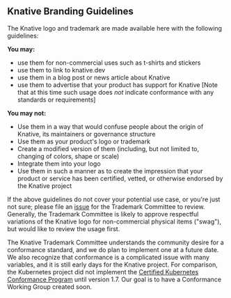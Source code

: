 ## Knative Branding Guidelines

The Knative logo and trademark are made available here with the following
guidelines:

**You may:**
 - use them for non-commercial uses such as t-shirts and stickers
 - use them to link to knative.dev
 - use them in a blog post or news article about Knative
 - use them to advertise that your product has support for Knative [Note that
   at this time such usage does *not* indicate conformance with any standards
   or requirements]

**You may not:**
 - Use them in a way that would confuse people about the origin of Knative,
   its maintainers or governance structure
 - Use them as your product's logo or trademark
 - Create a modified version of them (including, but not limited to, changing
   of colors, shape or scale)
 - Integrate them into your logo
 - Use them in such a manner as to create the impression that your product or
   service has been certified, vetted, or otherwise endorsed by the Knative
   project

If the above guidelines do not cover your potential use case, or you're just
not sure; please file an [issue](https://github.com/knative/community/issues)
for the Trademark Committee to review. Generally, the Trademark Committee is
likely to approve respectful variations of the Knative logo for non-commercial
physical items ("swag"), but would like to review the usage first.

The Knative Trademark Committee understands the community desire for a
conformance standard, and we do plan to implement one at a future date. We
also recognize that conformance is a complicated issue with many variables,
and it is still early days for the Knative project. For comparison, the
Kubernetes project did not implement the [Certified Kubernetes Conformance
Program](https://github.com/cncf/k8s-conformance) until version 1.7. Our goal
is to have a Conformance Working Group created soon.
